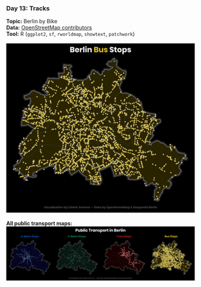 ### Day 13: Tracks
**Topic:** Berlin by Bike
<br>
**Data:** [OpenStreetMap contributors](https://www.openstreetmap.org/)
<br>
**Tool:** R (`ggplot2`, `sf`, `rworldmap`, `showtext`, `patchwork`)
<br><br>
![./Day09_Yellow/Yellow_BerlinBus.png](https://raw.githubusercontent.com/Z3tt/30DayMapChallenge/master/Day09_Yellow/Yellow_BerlinBus.png)
<br><br>
**All public transport maps:**
<br>
![./Day09_Yellow/BlueRedGreenYellow_BerlinPublicTransport.png](https://raw.githubusercontent.com/Z3tt/30DayMapChallenge/master/Day09_Yellow/BlueRedGreenYellow_BerlinPublicTransport.png)

